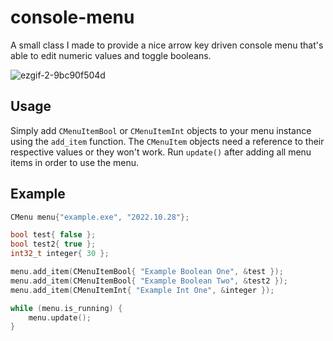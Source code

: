 # console-menu
A small class I made to provide a nice arrow key driven console menu that's able to edit numeric values and toggle booleans.

![ezgif-2-9bc90f504d](https://user-images.githubusercontent.com/39867997/198736907-a0f31980-d928-4898-9ebe-0767f27fdaa8.gif)

## Usage
Simply add `CMenuItemBool` or `CMenuItemInt` objects to your menu instance using the `add_item` function. The `CMenuItem` objects need a reference to their respective values or they won't work. Run `update()` after adding all menu items in order to use the menu.


## Example
```cpp
CMenu menu{"example.exe", "2022.10.28"};

bool test{ false };
bool test2{ true };
int32_t integer{ 30 };

menu.add_item(CMenuItemBool{ "Example Boolean One", &test });
menu.add_item(CMenuItemBool{ "Example Boolean Two", &test2 });
menu.add_item(CMenuItemInt{ "Example Int One", &integer });

while (menu.is_running) {
    menu.update();
}
```

